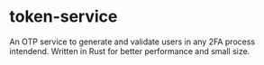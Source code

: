 # token-service
An OTP service to generate and validate users in any 2FA process intendend. Written in Rust for better performance and small size.
